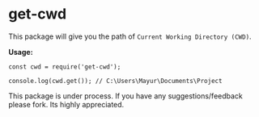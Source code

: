 # get-cwd

This package will give you the path of `Current Working Directory (CWD)`.

 **Usage:**

    const cwd = require('get-cwd');

    console.log(cwd.get()); // C:\Users\Mayur\Documents\Project

This package is under process. If you have any suggestions/feedback please fork. Its highly appreciated.